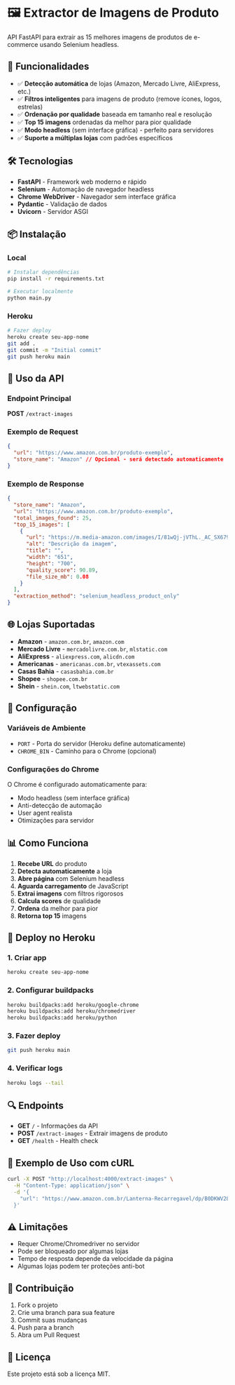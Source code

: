 # 🖼️ Extractor de Imagens de Produto

API FastAPI para extrair as 15 melhores imagens de produtos de e-commerce usando Selenium headless.

## 🚀 Funcionalidades

- ✅ **Detecção automática** de lojas (Amazon, Mercado Livre, AliExpress, etc.)
- ✅ **Filtros inteligentes** para imagens de produto (remove ícones, logos, estrelas)
- ✅ **Ordenação por qualidade** baseada em tamanho real e resolução
- ✅ **Top 15 imagens** ordenadas da melhor para pior qualidade
- ✅ **Modo headless** (sem interface gráfica) - perfeito para servidores
- ✅ **Suporte a múltiplas lojas** com padrões específicos

## 🛠️ Tecnologias

- **FastAPI** - Framework web moderno e rápido
- **Selenium** - Automação de navegador headless
- **Chrome WebDriver** - Navegador sem interface gráfica
- **Pydantic** - Validação de dados
- **Uvicorn** - Servidor ASGI

## 📦 Instalação

### Local

```bash
# Instalar dependências
pip install -r requirements.txt

# Executar localmente
python main.py
```

### Heroku

```bash
# Fazer deploy
heroku create seu-app-nome
git add .
git commit -m "Initial commit"
git push heroku main
```

## 🎯 Uso da API

### Endpoint Principal

**POST** `/extract-images`

### Exemplo de Request

```json
{
  "url": "https://www.amazon.com.br/produto-exemplo",
  "store_name": "Amazon" // Opcional - será detectado automaticamente
}
```

### Exemplo de Response

```json
{
  "store_name": "Amazon",
  "url": "https://www.amazon.com.br/produto-exemplo",
  "total_images_found": 25,
  "top_15_images": [
    {
      "url": "https://m.media-amazon.com/images/I/81wQj-jVThL._AC_SX679_.jpg",
      "alt": "Descrição da imagem",
      "title": "",
      "width": "651",
      "height": "700",
      "quality_score": 90.89,
      "file_size_mb": 0.08
    }
  ],
  "extraction_method": "selenium_headless_product_only"
}
```

## 🌐 Lojas Suportadas

- **Amazon** - `amazon.com.br`, `amazon.com`
- **Mercado Livre** - `mercadolivre.com.br`, `mlstatic.com`
- **AliExpress** - `aliexpress.com`, `alicdn.com`
- **Americanas** - `americanas.com.br`, `vtexassets.com`
- **Casas Bahia** - `casasbahia.com.br`
- **Shopee** - `shopee.com.br`
- **Shein** - `shein.com`, `ltwebstatic.com`

## 🔧 Configuração

### Variáveis de Ambiente

- `PORT` - Porta do servidor (Heroku define automaticamente)
- `CHROME_BIN` - Caminho para o Chrome (opcional)

### Configurações do Chrome

O Chrome é configurado automaticamente para:

- Modo headless (sem interface gráfica)
- Anti-detecção de automação
- User agent realista
- Otimizações para servidor

## 📊 Como Funciona

1. **Recebe URL** do produto
2. **Detecta automaticamente** a loja
3. **Abre página** com Selenium headless
4. **Aguarda carregamento** de JavaScript
5. **Extrai imagens** com filtros rigorosos
6. **Calcula scores** de qualidade
7. **Ordena** da melhor para pior
8. **Retorna top 15** imagens

## 🚀 Deploy no Heroku

### 1. Criar app

```bash
heroku create seu-app-nome
```

### 2. Configurar buildpacks

```bash
heroku buildpacks:add heroku/google-chrome
heroku buildpacks:add heroku/chromedriver
heroku buildpacks:add heroku/python
```

### 3. Fazer deploy

```bash
git push heroku main
```

### 4. Verificar logs

```bash
heroku logs --tail
```

## 🔍 Endpoints

- **GET** `/` - Informações da API
- **POST** `/extract-images` - Extrair imagens de produto
- **GET** `/health` - Health check

## 📝 Exemplo de Uso com cURL

```bash
curl -X POST "http://localhost:4000/extract-images" \
  -H "Content-Type: application/json" \
  -d '{
    "url": "https://www.amazon.com.br/Lanterna-Recarregavel/dp/B0DKWV28CZ"
  }'
```

## ⚠️ Limitações

- Requer Chrome/Chromedriver no servidor
- Pode ser bloqueado por algumas lojas
- Tempo de resposta depende da velocidade da página
- Algumas lojas podem ter proteções anti-bot

## 🤝 Contribuição

1. Fork o projeto
2. Crie uma branch para sua feature
3. Commit suas mudanças
4. Push para a branch
5. Abra um Pull Request

## 📄 Licença

Este projeto está sob a licença MIT.
